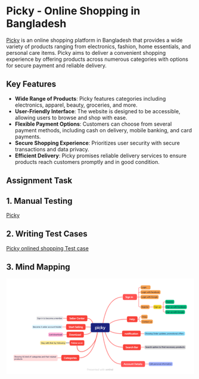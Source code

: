 # Picky - Online Shopping in Bangladesh

[Picky](https://www.picky.com.bd/) is an online shopping platform in Bangladesh that provides a wide variety of products ranging from electronics, fashion, home essentials, and personal care items. Picky aims to deliver a convenient shopping experience by offering products across numerous categories with options for secure payment and reliable delivery.

## Key Features

- **Wide Range of Products**: Picky features categories including electronics, apparel, beauty, groceries, and more.
- **User-Friendly Interface**: The website is designed to be accessible, allowing users to browse and shop with ease.
- **Flexible Payment Options**: Customers can choose from several payment methods, including cash on delivery, mobile banking, and card payments.
- **Secure Shopping Experience**: Prioritizes user security with secure transactions and data privacy.
- **Efficient Delivery**: Picky promises reliable delivery services to ensure products reach customers promptly and in good condition.

## Assignment Task

## 1. Manual Testing
[Picky](https://www.picky.com.bd/) 

## 2. Writing Test Cases
[Picky onlined shopping Test case](https://github.com/prothoma-bd/picky/blob/main/picky_onlined_shopping.xlsx)

## 3. Mind Mapping 

![alt text](picky-1.png)


